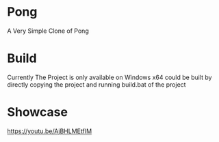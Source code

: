 # Pong
A Very Simple Clone of Pong
# Build
Currently The Project is only available on Windows x64 could be built by directly copying the project and running build.bat of the project

# Showcase
https://youtu.be/AjBHLMEtfIM
